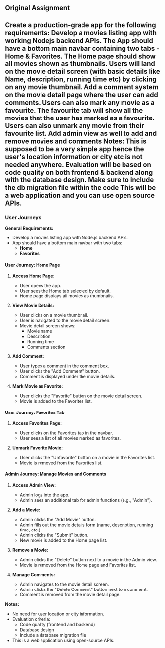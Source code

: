 Original Assignment
--------------------
Create a production-grade app for the following requirements:
Develop a movies listing app with working Nodejs backend APIs. The App should have a bottom
main navbar containing two tabs - Home & Favorites. The Home page should show all movies
shown as thumbnails. Users will land on the movie detail screen (with basic details like Name,
description, running time etc) by clicking on any movie thumbnail. Add a comment system on
the movie detail page where the user can add comments. Users can also mark any movie as a
favourite. The favourite tab will show all the movies that the user has marked as a favourite.
Users can also unmark any movie from their favourite list.
Add admin view as well to add and remove movies and comments
Notes: This is supposed to be a very simple app hence the user's location information or city etc
is not needed anywhere.
Evaluation will be based on code quality on both frontend & backend along with the database
design. Make sure to include the db migration file within the code
This will be a web application and you can use open source APIs.
-----------------------------------------------------------------





### User Journeys

**General Requirements:**

- Develop a movies listing app with Node.js backend APIs.
- App should have a bottom main navbar with two tabs:
  - **Home**
  - **Favorites**

#### User Journey: Home Page

1. **Access Home Page:**
   - User opens the app.
   - User sees the Home tab selected by default.
   - Home page displays all movies as thumbnails.

2. **View Movie Details:**
   - User clicks on a movie thumbnail.
   - User is navigated to the movie detail screen.
   - Movie detail screen shows:
     - Movie name
     - Description
     - Running time
     - Comments section

3. **Add Comment:**
   - User types a comment in the comment box.
   - User clicks the "Add Comment" button.
   - Comment is displayed under the movie details.

4. **Mark Movie as Favorite:**
   - User clicks the "Favorite" button on the movie detail screen.
   - Movie is added to the Favorites list.

#### User Journey: Favorites Tab

1. **Access Favorites Page:**
   - User clicks on the Favorites tab in the navbar.
   - User sees a list of all movies marked as favorites.

2. **Unmark Favorite Movie:**
   - User clicks the "Unfavorite" button on a movie in the Favorites list.
   - Movie is removed from the Favorites list.

#### Admin Journey: Manage Movies and Comments

1. **Access Admin View:**
   - Admin logs into the app.
   - Admin sees an additional tab for admin functions (e.g., "Admin").

2. **Add a Movie:**
   - Admin clicks the "Add Movie" button.
   - Admin fills out the movie details form (name, description, running time, etc.).
   - Admin clicks the "Submit" button.
   - New movie is added to the Home page list.

3. **Remove a Movie:**
   - Admin clicks the "Delete" button next to a movie in the Admin view.
   - Movie is removed from the Home page and Favorites list.

4. **Manage Comments:**
   - Admin navigates to the movie detail screen.
   - Admin clicks the "Delete Comment" button next to a comment.
   - Comment is removed from the movie detail page.

**Notes:**

- No need for user location or city information.
- Evaluation criteria:
  - Code quality (frontend and backend)
  - Database design
  - Include a database migration file
- This is a web application using open-source APIs.